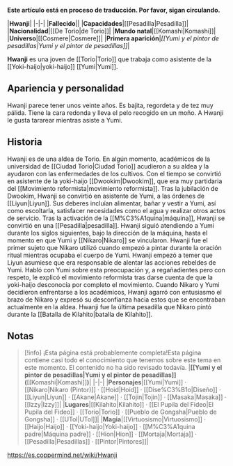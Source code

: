 **Este artículo está en proceso de traducción. Por favor, sigan circulando.**


|**Hwanji**|
|-|-|
|**Fallecido**||
|**Capacidades**|[[Pesadilla\|Pesadilla]]|
|**Nacionalidad**|[[De Torio\|de Torio]]|
|**Mundo natal**|[[Komashi\|Komashi]]|
|**Universo**|[[Cosmere\|Cosmere]]|
|**Primera aparición**|*[[Yumi y el pintor de pesadillas\|Yumi y el pintor de pesadillas]]*|

**Hwanji** es una joven de [[Torio\|Torio]] que trabaja como asistente de la [[Yoki-haijo\|yoki-haijo]] [[Yumi\|Yumi]].

## Apariencia y personalidad
Hwanji parece tener unos veinte años. Es bajita, regordeta y de tez muy pálida. Tiene la cara redonda y lleva el pelo recogido en un moño.
A Hwanji le gusta tararear mientras asiste a Yumi.

## Historia
Hwanji es de una aldea de Torio. En algún momento, académicos de la universidad de [[Ciudad Torio\|Ciudad Torio]] acudieron a su aldea y la ayudaron con las enfermedades de los cultivos. Con el tiempo se convirtió en asistente de la yoki-haijo [[Dwookim\|Dwookim]], que era muy partidaria del [[Movimiento reformista\|movimiento reformista]]. Tras la jubilación de Dwookim, Hwanji se convirtió en asistente de Yumi, a las órdenes de [[Liyun\|Liyun]]. Sus deberes incluían alimentar, bañar y vestir a Yumi, así como escoltarla, satisfacer necesidades como el agua y realizar otros actos de servicio. Tras la activación de la [[M%C3%A1quina\|máquina]], Hwanji se convirtió en una [[Pesadilla\|pesadilla]].
Hwanji siguió atendiendo a Yumi durante los siglos siguientes, bajo la dirección de la máquina, hasta el momento en que Yumi y [[Nikaro\|Nikaro]] se vincularon. Hwanji fue el primer sujeto que Nikaro utilizó cuando empezó a pintar durante la oración ritual mientras ocupaba el cuerpo de Yumi. Hwanji empezó a temer que Liyun asumiese que era responsable de alentar las acciones rebeldes de Yumi. Habló con Yumi sobre esta preocupación y, a regañadientes pero con respeto, le explicó el movimiento reformista tras darse cuenta de que la yoki-haijo desconocía por completo el movimiento. Cuando Nikaro y Yumi decidieron enfrentarse a los académicos, Hwanji agarró con entusiasmo el brazo de Nikaro y expresó su desconfianza hacia estos que se encontraban actualmente en la aldea. Hwanji fue la última pesadilla que Nikaro pintó durante la [[Batalla de Kilahito\|batalla de Kilahito]].

## Notas

> [!info] ¡Esta página está probablemente completa!Esta página contiene casi todo el conocimiento que tenemos sobre este tema en este momento.
El contenido no ha sido revisado todavía.
|**[[Yumi y el pintor de pesadillas\|Yumi y el pintor de pesadillas]] (**[[Komashi\|Komashi]]**)**|
|-|-|
|**Personajes**|[[Yumi\|Yumi]] · [[Nikaro\|Nikaro (Pintor)]] · [[Hoid\|Hoid]] · [[Dise%C3%B1o\|Diseño]] · [[Liyun\|Liyun]] · [[Akane\|Akane]] · [[Tojin\|Tojin]] · [[Masaka\|Masaka]] · [[Izzy\|Izzy]]|
|**Lugares**|[[Kilahito\|Kilahito]] · [[El Pupila del Fideo\|El Pupila del Fideo]] · [[Torio\|Torio]] · [[Pueblo de Gongsha\|Pueblo de Gongsha]] · [[UTol\|UTol]]|
|**Magia**|[[Virtuosismo\|Virtuosismo]] · [[Haijo\|Haijo]] · [[Yoki-haijo\|Yoki-haijo]] · [[M%C3%A1quina padre\|Máquina padre]] · [[Hion\|Hion]] · [[Mortaja\|Mortaja]] · [[Pesadilla\|Pesadillas]] · [[Pintor\|Pintores]]|



https://es.coppermind.net/wiki/Hwanji